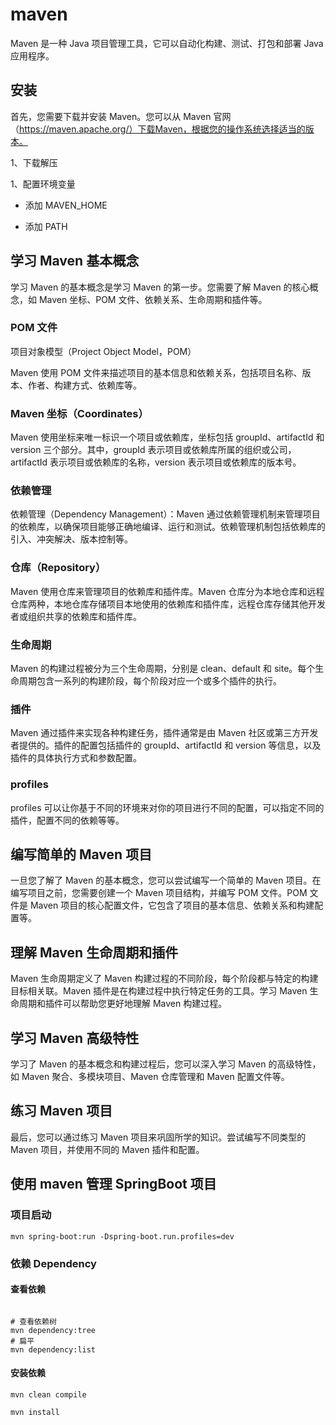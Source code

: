 # maven

Maven 是一种 Java 项目管理工具，它可以自动化构建、测试、打包和部署 Java 应用程序。

## 安装

首先，您需要下载并安装 Maven。您可以从 Maven 官网（https://maven.apache.org/）下载Maven，根据您的操作系统选择适当的版本。

1、下载解压

1、配置环境变量

- 添加 MAVEN_HOME

- 添加 PATH

## 学习 Maven 基本概念

学习 Maven 的基本概念是学习 Maven 的第一步。您需要了解 Maven 的核心概念，如 Maven 坐标、POM 文件、依赖关系、生命周期和插件等。

### POM 文件

项目对象模型（Project Object Model，POM）

Maven 使用 POM 文件来描述项目的基本信息和依赖关系，包括项目名称、版本、作者、构建方式、依赖库等。

### Maven 坐标（Coordinates）

Maven 使用坐标来唯一标识一个项目或依赖库，坐标包括 groupId、artifactId 和 version 三个部分。其中，groupId 表示项目或依赖库所属的组织或公司，artifactId 表示项目或依赖库的名称，version 表示项目或依赖库的版本号。

### 依赖管理

依赖管理（Dependency Management）：Maven 通过依赖管理机制来管理项目的依赖库，以确保项目能够正确地编译、运行和测试。依赖管理机制包括依赖库的引入、冲突解决、版本控制等。

### 仓库（Repository）

Maven 使用仓库来管理项目的依赖库和插件库。Maven 仓库分为本地仓库和远程仓库两种，本地仓库存储项目本地使用的依赖库和插件库，远程仓库存储其他开发者或组织共享的依赖库和插件库。

### 生命周期

Maven 的构建过程被分为三个生命周期，分别是 clean、default 和 site。每个生命周期包含一系列的构建阶段，每个阶段对应一个或多个插件的执行。

### 插件

Maven 通过插件来实现各种构建任务，插件通常是由 Maven 社区或第三方开发者提供的。插件的配置包括插件的 groupId、artifactId 和 version 等信息，以及插件的具体执行方式和参数配置。

### profiles

profiles 可以让你基于不同的环境来对你的项目进行不同的配置，可以指定不同的插件，配置不同的依赖等等。

## 编写简单的 Maven 项目

一旦您了解了 Maven 的基本概念，您可以尝试编写一个简单的 Maven 项目。在编写项目之前，您需要创建一个 Maven 项目结构，并编写 POM 文件。POM 文件是 Maven 项目的核心配置文件，它包含了项目的基本信息、依赖关系和构建配置等。

## 理解 Maven 生命周期和插件

Maven 生命周期定义了 Maven 构建过程的不同阶段，每个阶段都与特定的构建目标相关联。Maven 插件是在构建过程中执行特定任务的工具。学习 Maven 生命周期和插件可以帮助您更好地理解 Maven 构建过程。

## 学习 Maven 高级特性

学习了 Maven 的基本概念和构建过程后，您可以深入学习 Maven 的高级特性，如 Maven 聚合、多模块项目、Maven 仓库管理和 Maven 配置文件等。

## 练习 Maven 项目

最后，您可以通过练习 Maven 项目来巩固所学的知识。尝试编写不同类型的 Maven 项目，并使用不同的 Maven 插件和配置。

## 使用 maven 管理 SpringBoot 项目

### 项目启动

```
mvn spring-boot:run -Dspring-boot.run.profiles=dev
```

### 依赖 Dependency

#### 查看依赖

```

# 查看依赖树
mvn dependency:tree
# 扁平
mvn dependency:list
```

#### 安装依赖

```
mvn clean compile
```

```
mvn install
```

